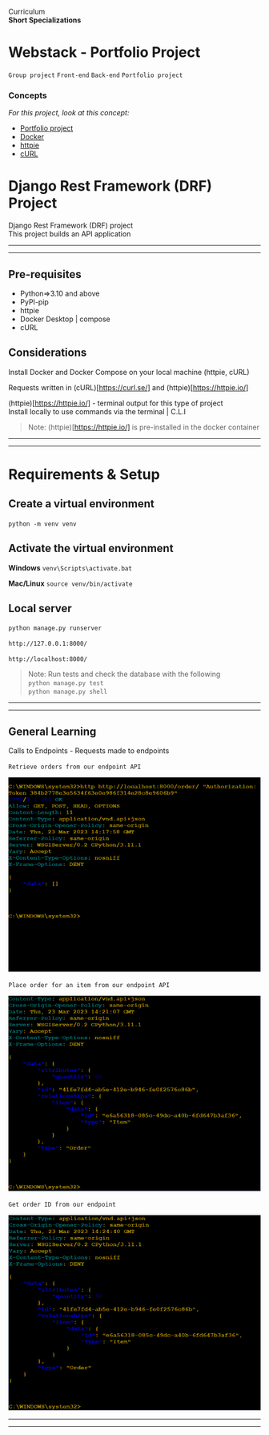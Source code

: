 Curriculum <br>
**Short Specializations** <br>

# Webstack - Portfolio Project

`Group project` `Front-end` `Back-end` `Portfolio project`

### Concepts

_For this project, look at this concept:_

* [Portfolio project](https://www.intranet.alxswe.com/concepts/548)
* [Docker](https://docs.docker.com/)
* [httpie](https://www.httpie.io)
* [cURL](https://everything.curl.dev/)

# Django Rest Framework (DRF) Project
Django Rest Framework (DRF) project <br>
This project builds an API application
***
***

## Pre-requisites
- Python=>3.10 and above
- PyPI-pip
- httpie
- Docker Desktop | compose
- cURL

## Considerations
Install Docker and Docker Compose on your local machine (httpie, cURL)

Requests written in (cURL)[https://curl.se/] and (httpie)[https://httpie.io/]

(httpie)[https://httpie.io/] - terminal output for this type of project <br>
Install locally to use commands via the terminal | C.L.I
>Note: (httpie)[https://httpie.io/] is pre-installed in the docker container
***
***

# Requirements & Setup

## Create a virtual environment
`python -m venv venv`

## Activate the virtual environment
**Windows**
`venv\Scripts\activate.bat`

**Mac/Linux**
`source venv/bin/activate`

## Local server

`python manage.py runserver` <br>

`http://127.0.0.1:8000/` <br>

`http://localhost:8000/`

>Note: Run tests and check the database with the following <br>
`python manage.py test` <br>
`python manage.py shell`
***
***

## General Learning

Calls to Endpoints - Requests made to endpoints

`Retrieve orders from our endpoint API`

![Retrieve Orders](/images/retrieve_orders.PNG)

`Place order for an item from our endpoint API`

![Place Order](/images/place_order.PNG)

`Get order ID from our endpoint`

![Get Order](/images/get_order_ID.PNG)
***
***
